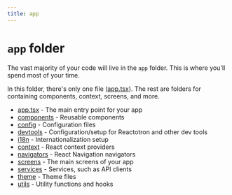 ```yaml
---
title: app
---
```


# `app` folder

The vast majority of your code will live in the `app` folder. This is where you'll spend most of your time.

In this folder, there's only one file ([app.tsx](./app.tsx.md)). The rest are folders for containing components, context, screens, and more.

- [app.tsx](./app.tsx.md) - The main entry point for your app
- [components](./components/Components.md) - Reusable components
- [config](./config/Config.md) - Configuration files
- [devtools](./devtools/Devtools.md) - Configuration/setup for Reactotron and other dev tools
- [i18n](./i18n/Internationalization.md) - Internationalization setup
- [context](./context/Context.md) - React context providers
- [navigators](./navigators/Navigation.md) - React Navigation navigators
- [screens](./screens/Screens.md) - The main screens of your app
- [services](./services/Services.md) - Services, such as API clients
- [theme](./theme/Theming.md) - Theme files
- [utils](./utils/Utils.md) - Utility functions and hooks
